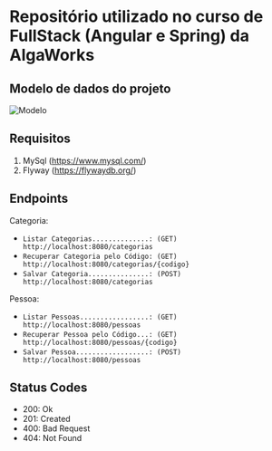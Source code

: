 # Repositório utilizado no curso de FullStack (Angular e Spring) da AlgaWorks

## Modelo de dados do projeto
![Modelo](https://user-images.githubusercontent.com/35452578/117072696-3de92d00-ad07-11eb-8a6c-3bbe127f010b.png)

## Requisitos
1. MySql (https://www.mysql.com/)
2. Flyway (https://flywaydb.org/)

## Endpoints

Categoria:
- ```Listar Categorias..............: (GET)  http://localhost:8080/categorias```
- ```Recuperar Categoria pelo Código: (GET)  http://localhost:8080/categorias/{codigo}```
- ```Salvar Categoria...............: (POST) http://localhost:8080/categorias```

Pessoa:
- ```Listar Pessoas.................: (GET)  http://localhost:8080/pessoas```
- ```Recuperar Pessoa pelo Código...: (GET)  http://localhost:8080/pessoas/{codigo}```
- ```Salvar Pessoa..................: (POST) http://localhost:8080/pessoas```

## Status Codes
- 200: Ok
- 201: Created
- 400: Bad Request
- 404: Not Found
